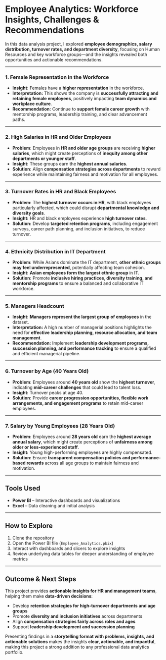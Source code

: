 # Employee Analytics: Workforce Insights, Challenges & Recommendations

In this data analysis project, I explored **employee demographics, salary distribution, turnover rates, and department diversity**, focusing on Human Resources and key workforce groups—and the insights revealed both opportunities and actionable recommendations.

---

### 1. Female Representation in the Workforce
- **Insight:** Females have a **higher representation** in the workforce.  
- **Interpretation:** This shows the company is **successfully attracting and retaining female employees**, positively impacting **team dynamics and workplace culture**.  
- **Recommendation:** Continue to **support female career growth** with mentorship programs, leadership training, and clear advancement paths.

---

### 2. High Salaries in HR and Older Employees
- **Problem:** Employees in **HR and older age groups** are receiving **higher salaries**, which might create perceptions of **inequity among other departments or younger staff**.  
- **Insight:** These groups earn the **highest annual salaries**.  
- **Solution:** Align **compensation strategies across departments** to reward experience while maintaining fairness and motivation for all employees.

---

### 3. Turnover Rates in HR and Black Employees
- **Problem:** The **highest turnover occurs in HR**, with black employees particularly affected, which could disrupt **departmental knowledge and diversity goals**.  
- **Insight:** HR and black employees experience **high turnover rates**.  
- **Solution:** Develop **targeted retention programs**, including engagement surveys, career path planning, and inclusion initiatives, to reduce turnover.

---

### 4. Ethnicity Distribution in IT Department
- **Problem:** While Asians dominate the IT department, **other ethnic groups may feel underrepresented**, potentially affecting team cohesion.  
- **Insight:** **Asian employees form the largest ethnic group** in IT.  
- **Solution:** Promote **inclusive hiring practices, diversity training, and mentorship programs** to ensure a balanced and collaborative IT workforce.

---

### 5. Managers Headcount
- **Insight:** **Managers represent the largest group of employees** in the dataset.  
- **Interpretation:** A high number of managerial positions highlights the need for **effective leadership planning, resource allocation, and team management**.  
- **Recommendation:** Implement **leadership development programs, succession planning, and performance tracking** to ensure a qualified and efficient managerial pipeline.

---

### 6. Turnover by Age (40 Years Old)
- **Problem:** Employees around **40 years old** show the **highest turnover**, indicating **mid-career challenges** that could lead to talent loss.  
- **Insight:** Turnover peaks at age 40.  
- **Solution:** Provide **career progression opportunities, flexible work arrangements, and engagement programs** to retain mid-career employees.

---

### 7. Salary by Young Employees (28 Years Old)
- **Problem:** Employees around **28 years old** earn the **highest average annual salary**, which might create perceptions of **unfairness among older or less-experienced staff**.  
- **Insight:** Young high-performing employees are highly compensated.  
- **Solution:** Ensure **transparent compensation policies and performance-based rewards** across all age groups to maintain fairness and motivation.

---

## Tools Used
- **Power BI** – Interactive dashboards and visualizations   
- **Excel** – Data cleaning and initial analysis  

---

## How to Explore
1. Clone the repository  
2. Open the Power BI file (`Employee_Analytics.pbix`)  
3. Interact with dashboards and slicers to explore insights  
4. Review underlying data tables for deeper understanding of employee metrics

---

## Outcome & Next Steps
This project provides **actionable insights for HR and management teams**, helping them make **data-driven decisions**:  
- Develop **retention strategies for high-turnover departments and age groups**  
- Promote **diversity and inclusion initiatives** across departments  
- Align **compensation strategies fairly across roles and ages**  
- Support **leadership development and succession planning**

Presenting findings in a **storytelling format with problems, insights, and actionable solutions** makes the insights **clear, actionable, and impactful**, making this project a strong addition to any professional data analytics portfolio.
